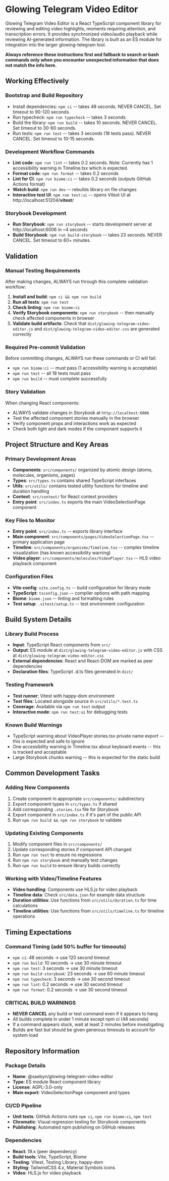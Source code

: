 # Glowing Telegram Video Editor

Glowing Telegram Video Editor is a React TypeScript component library for reviewing and editing video highlights, moments requiring attention, and transcription errors. It provides synchronized video/audio playback while reviewing AI-generated information. The library is built as an ES module for integration into the larger glowing-telegram tool.

**Always reference these instructions first and fallback to search or bash commands only when you encounter unexpected information that does not match the info here.**

## Working Effectively

### Bootstrap and Build Repository
- Install dependencies: `npm ci` -- takes 48 seconds. NEVER CANCEL. Set timeout to 90-120 seconds.
- Run typecheck: `npm run typecheck` -- takes 3 seconds
- Build the library: `npm run build` -- takes 10 seconds. NEVER CANCEL. Set timeout to 30-60 seconds.
- Run tests: `npm run test` -- takes 3 seconds (18 tests pass). NEVER CANCEL. Set timeout to 10-15 seconds.

### Development Workflow Commands
- **Lint code**: `npm run lint` -- takes 0.2 seconds. Note: Currently has 1 accessibility warning in Timeline.tsx which is expected.
- **Format code**: `npm run format` -- takes 0.2 seconds
- **Lint for CI**: `npm run biome:ci` -- takes 0.2 seconds (outputs GitHub Actions format)
- **Watch build**: `npm run dev` -- rebuilds library on file changes
- **Interactive test UI**: `npm run test:ui` -- opens Vitest UI at http://localhost:51204/__vitest__/

### Storybook Development
- **Run Storybook**: `npm run storybook` -- starts development server at http://localhost:6006 in ~4 seconds
- **Build Storybook**: `npm run build-storybook` -- takes 23 seconds. NEVER CANCEL. Set timeout to 60+ minutes.

## Validation

### Manual Testing Requirements
After making changes, ALWAYS run through this complete validation workflow:
1. **Install and build**: `npm ci && npm run build`
2. **Run all tests**: `npm run test`
3. **Check linting**: `npm run biome:ci`
4. **Verify Storybook components**: `npm run storybook` -- then manually check affected components in browser
5. **Validate build artifacts**: Check that `dist/glowing-telegram-video-editor.js` and `dist/glowing-telegram-video-editor.css` are generated correctly

### Required Pre-commit Validation
Before committing changes, ALWAYS run these commands or CI will fail:
- `npm run biome:ci` -- must pass (1 accessibility warning is acceptable)
- `npm run test` -- all 18 tests must pass
- `npm run build` -- must complete successfully

### Story Validation
When changing React components:
- ALWAYS validate changes in Storybook at `http://localhost:6006`
- Test the affected component stories manually in the browser
- Verify component props and interactions work as expected
- Check both light and dark modes if the component supports it

## Project Structure and Key Areas

### Primary Development Areas
- **Components**: `src/components/` organized by atomic design (atoms, molecules, organisms, pages)
- **Types**: `src/types.ts` contains shared TypeScript interfaces
- **Utils**: `src/utils/` contains tested utility functions for timeline and duration handling
- **Context**: `src/context/` for React context providers
- **Entry point**: `src/index.ts` exports the main VideoSelectionPage component

### Key Files to Monitor
- **Entry point**: `src/index.ts` -- exports library interface
- **Main component**: `src/components/pages/VideoSelectionPage.tsx` -- primary application page
- **Timeline**: `src/components/organisms/Timeline.tsx` -- complex timeline visualization (has known accessibility warning)
- **Video player**: `src/components/molecules/VideoPlayer.tsx` -- HLS video playback component

### Configuration Files
- **Vite config**: `vite.config.ts` -- build configuration for library mode
- **TypeScript**: `tsconfig.json` -- compiler options with path mapping
- **Biome**: `biome.json` -- linting and formatting rules
- **Test setup**: `.vitest/setup.ts` -- test environment configuration

## Build System Details

### Library Build Process
- **Input**: TypeScript React components from `src/`
- **Output**: ES module at `dist/glowing-telegram-video-editor.js` with CSS at `dist/glowing-telegram-video-editor.css`
- **External dependencies**: React and React-DOM are marked as peer dependencies
- **Declaration files**: TypeScript .d.ts files generated in `dist/`

### Testing Framework
- **Test runner**: Vitest with happy-dom environment
- **Test files**: Located alongside source in `src/utils/*.test.ts`
- **Coverage**: Available via `npm run test` output
- **Interactive mode**: `npm run test:ui` for debugging tests

### Known Build Warnings
- TypeScript warning about VideoPlayer.stories.tsx private name export -- this is expected and safe to ignore
- One accessibility warning in Timeline.tsx about keyboard events -- this is tracked and acceptable
- Large Storybook chunks warning -- this is expected for the static build

## Common Development Tasks

### Adding New Components
1. Create component in appropriate `src/components/` subdirectory
2. Export component types in `src/types.ts` if shared
3. Add corresponding `.stories.tsx` file for Storybook
4. Export component in `src/index.ts` if it's part of the public API
5. Run `npm run build && npm run storybook` to validate

### Updating Existing Components
1. Modify component files in `src/components/`
2. Update corresponding stories if component API changed
3. Run `npm run test` to ensure no regressions
4. Run `npm run storybook` and manually test changes
5. Run `npm run build` to ensure library builds correctly

### Working with Video/Timeline Features
- **Video handling**: Components use HLS.js for video playback
- **Timeline data**: Check `src/data.json` for example data structure
- **Duration utilities**: Use functions from `src/utils/duration.ts` for time calculations
- **Timeline utilities**: Use functions from `src/utils/timeline.ts` for timeline operations

## Timing Expectations

### Command Timing (add 50% buffer for timeouts)
- `npm ci`: 48 seconds → use 120 second timeout
- `npm run build`: 10 seconds → use 30 minute timeout
- `npm run test`: 3 seconds → use 30 minute timeout
- `npm run build-storybook`: 23 seconds → use 60 minute timeout
- `npm run typecheck`: 3 seconds → use 30 second timeout
- `npm run lint`: 0.2 seconds → use 30 second timeout
- `npm run format`: 0.2 seconds → use 30 second timeout

### **CRITICAL BUILD WARNINGS**
- **NEVER CANCEL** any build or test command even if it appears to hang
- All builds complete in under 1 minute except npm ci (48 seconds)
- If a command appears stuck, wait at least 2 minutes before investigating
- Builds are fast but should be given generous timeouts to account for system load

## Repository Information

### Package Details
- **Name**: @saebyn/glowing-telegram-video-editor
- **Type**: ES module React component library
- **License**: AGPL-3.0-only
- **Main export**: VideoSelectionPage component and types

### CI/CD Pipeline
- **Unit tests**: GitHub Actions runs `npm ci`, `npm run biome:ci`, `npm test`
- **Chromatic**: Visual regression testing for Storybook components
- **Publishing**: Automated npm publishing on GitHub releases

### Dependencies
- **React**: 19.x (peer dependency)
- **Build tools**: Vite, TypeScript, Biome
- **Testing**: Vitest, Testing Library, happy-dom
- **Styling**: TailwindCSS 4.x, Material Symbols icons
- **Video**: HLS.js for video playback